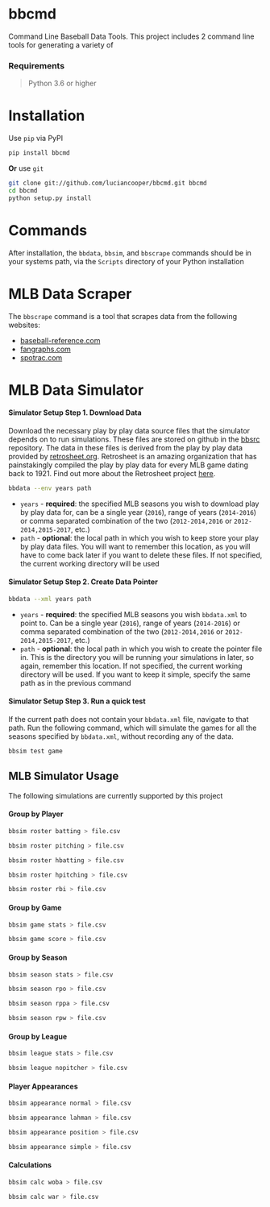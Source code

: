 # bbcmd

Command Line Baseball Data Tools. This project includes 2 command line tools for generating a variety of


### Requirements

> Python 3.6 or higher

# Installation

Use `pip` via PyPI

```bash
pip install bbcmd
```

**Or** use `git`

```bash
git clone git://github.com/luciancooper/bbcmd.git bbcmd
cd bbcmd
python setup.py install
```

# Commands
After installation, the `bbdata`, `bbsim`, and `bbscrape` commands should be in your systems path, via the `Scripts` directory of your Python installation

# MLB Data Scraper

The `bbscrape` command is a tool that scrapes data from the following websites:
 * [baseball-reference.com](baseball-reference.com)
 * [fangraphs.com](fangraphs.com)
 * [spotrac.com](spotrac.com)


# MLB Data Simulator


#### Simulator Setup Step 1. Download Data

Download the necessary play by play data source files that the simulator depends on to run simulations. These files are stored on github in the [bbsrc](https://github.com/luciancooper/bbsrc) repository. The data in these files is derived from the play by play data provided by [retrosheet.org](https://www.retrosheet.org/). Retrosheet is an amazing organization that has painstakingly compiled the play by play data for every MLB game dating back to 1921. Find out more about the Retrosheet project [here](https://www.retrosheet.org/about.htm).

```bash
bbdata --env years path
```
 * `years` - **required**: the specified MLB seasons you wish to download play by play data for, can be a single year (`2016`), range of years (`2014-2016`) or comma separated combination of the two (`2012-2014,2016` or `2012-2014,2015-2017`, etc.)
 * `path` - **optional**: the local path in which you wish to keep store your play by play data files. You will want to remember this location, as you will have to come back later if you want to delete these files. If not specified, the current working directory will be used

#### Simulator Setup Step 2. Create Data Pointer

```bash
bbdata --xml years path
```
 * `years` - **required**: the specified MLB seasons you wish `bbdata.xml` to point to. Can be a single year (`2016`), range of years (`2014-2016`) or comma separated combination of the two (`2012-2014,2016` or `2012-2014,2015-2017`, etc.)
 * `path` - **optional**: the local path in which you wish to create the pointer file in. This is the directory you will be running your simulations in later, so again, remember this location. If not specified, the current working directory will be used. If you want to keep it simple, specify the same path as in the previous command


#### Simulator Setup Step 3. Run a quick test

If the current path does not contain your `bbdata.xml` file, navigate to that path. Run the following command, which will simulate the games for all the seasons specified by `bbdata.xml`, without recording any of the data.  
```bash
bbsim test game
```

## MLB Simulator Usage

The following simulations are currently supported by this project

#### Group by Player

```bash
bbsim roster batting > file.csv
```

```bash
bbsim roster pitching > file.csv
```

```bash
bbsim roster hbatting > file.csv
```

```bash
bbsim roster hpitching > file.csv
```

```bash
bbsim roster rbi > file.csv
```


#### Group by Game

```bash
bbsim game stats > file.csv
```

```bash
bbsim game score > file.csv
```


#### Group by Season

```bash
bbsim season stats > file.csv
```

```bash
bbsim season rpo > file.csv
```

```bash
bbsim season rppa > file.csv
```

```bash
bbsim season rpw > file.csv
```


#### Group by League

```bash
bbsim league stats > file.csv
```

```bash
bbsim league nopitcher > file.csv
```

#### Player Appearances

```bash
bbsim appearance normal > file.csv
```

```bash
bbsim appearance lahman > file.csv
```

```bash
bbsim appearance position > file.csv
```

```bash
bbsim appearance simple > file.csv
```

#### Calculations

```bash
bbsim calc woba > file.csv
```

```bash
bbsim calc war > file.csv
```
